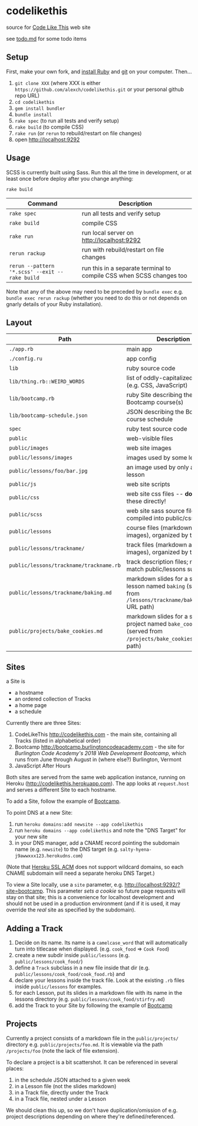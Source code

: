 codelikethis
============

source for [Code Like This](http://www.codelikethis.com) web site

see [todo.md](todo.md) for some todo items

## Setup

First, make your own fork, and [install Ruby](http://installfest.railsbridge.org/installfest/) and [git](https://git-scm.com/) on your computer. Then...

1. `git clone XXX` (where XXX is either `https://github.com/alexch/codelikethis.git` or your personal github repo URL)
2. `cd codelikethis`
3. `gem install bundler`
4. `bundle install`
5. `rake spec` (to run all tests and verify setup)
6. `rake build` (to compile CSS)
7. `rake run` (or `rerun` to rebuild/restart on file changes) 
8. open <http://localhost:9292>

## Usage

SCSS is currently built using Sass. Run this all the time in development, or at least once before deploy after you change anything:

    rake build

|Command|Description|
|---|---|
|`rake spec` | run all tests and verify setup |
|`rake build` | compile CSS |
|`rake run` | run local server on <http://localhost:9292>  |
|`rerun rackup` |run with rebuild/restart on file changes |
|`rerun --pattern '*.scss' --exit -- rake build` | run this in a separate terminal to compile CSS when SCSS changes too |

Note that any of the above may need to be preceded by `bundle exec` e.g. `bundle exec rerun rackup` (whether you need to do this or not depends on gnarly details of your Ruby installation).

## Layout 

|Path|Description|
|---|---|
|`./app.rb` | main app |
|`./config.ru` | app config |
|`lib` | ruby source code |
|`lib/thing.rb::WEIRD_WORDS` | list of oddly-capitalized words (e.g. CSS, JavaScript) |
|`lib/bootcamp.rb` | ruby Site describing the Bootcamp course(s) |
|`lib/bootcamp-schedule.json` | JSON describing the Bootcamp course schedule |
|`spec` | ruby test source code |
|`public` | web-visible files |
|`public/images` | web site images |
|`public/lessons/images` | images used by some lessons |
|`public/lessons/foo/bar.jpg` | an image used by only a single lesson |
|`public/js`     | web site scripts |
|`public/css`    | web site css files -- **do not edit** these directly! |
|`public/scss`    | web site sass source files, compiled into public/css |
|`public/lessons` | course files (markdown and images), organized by track |
|`public/lessons/trackname/` | track files (markdown and images), organized by track |
|`public/lessons/trackname/trackname.rb`  | track description files; names match public/lessons subdirs |
|`public/lessons/trackname/baking.md` | markdown slides for a single lesson named `baking` (served from `/lessons/trackname/bake_cookies` URL path) |
|`public/projects/bake_cookies.md` | markdown slides for a single project named `bake_cookies` (served from `/projects/bake_cookies` URL path) |

## Sites

a Site is

  * a hostname
  * an ordered collection of Tracks
  * a home page
  * a schedule
  
Currently there are three Sites:

1. CodeLikeThis <http://codelikethis.com> - the main site, containing all Tracks (listed in alphabetical order)
2. Bootcamp <http://bootcamp.burlingtoncodeacademy.com> - the site for *Burlington Code Academy's 2018 Web Development Bootcamp*, which runs from June through August in (where else?) Burlington, Vermont 
3. JavaScript After Hours

Both sites are served from the same web application instance, running on Heroku (<http://codelikethis.herokuapp.com>). The app looks at `request.host` and serves a different Site to each hostname.

To add a Site, follow the example of [Bootcamp](lib/bootcamp.rb).

To point DNS at a new Site:
1. run `heroku domains:add newsite --app codelikethis`
2. run `heroku domains --app codelikethis` and note the "DNS Target" for your new site
3. in your DNS manager, add a CNAME record pointing the subdomain name (e.g. `newsite`) to the DNS target (e.g. `salty-hyena-j9awwxxx123.herokudns.com`)

(Note that [Heroku SSL ACM](https://devcenter.heroku.com/articles/automated-certificate-management) does not support wildcard domains, so each CNAME 
subdomain will need a separate heroku DNS Target.)

To view a Site locally, use a `site` parameter, e.g. <http://localhost:9292/?site=bootcamp>. This parameter *sets a cookie* so future page requests will stay on that site; this is a convenience for localhost development and should not be used in a production environment (and if it is used, it may override the *real* site as specified by the subdomain).

## Adding a Track

1. Decide on its name. Its name is a `camelcase_word` that will automatically turn into titlecase when displayed. (e.g.  `cook_food` => `Cook Food`)
2. create a new subdir inside `public/lessons` (e.g. `public/lessons/cook_food/`)
3. define a `Track` subclass in a new file inside that dir (e.g. `public/lessons/cook_food/cook_food.rb`) and 
4. declare your lessons inside the track file. Look at the existing `.rb` files inside `public/lessons` for examples.
5. for each Lesson, put its slides in a markdown file with its name in the lessons directory (e.g. `public/lessons/cook_food/stirfry.md`)
6. add the Track to your Site by following the example of [Bootcamp](lib/bootcamp.rb)

## Projects

Currently a project consists of a markdown file in the `public/projects/` directory e.g. `public/projects/foo.md`. It is viewable via the path `/projects/foo` (note the lack of file extension).

To declare a project is a bit scattershot. It can be referenced in several places:

1. in the schedule JSON attached to a given week
2. in a Lesson file (not the slides markdown)
3. in a Track file, directly under the Track
4. in a Track file, nested under a Lesson

We should clean this up, so we don't have duplication/omission of e.g. project descriptions depending on where they're defined/referenced.

